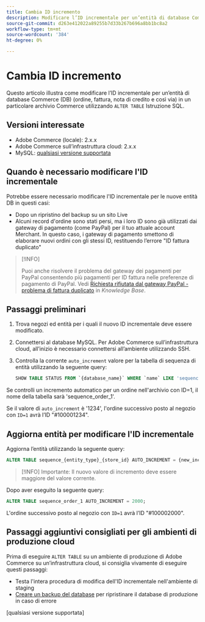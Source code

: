 ```yaml
---
title: Cambia ID incremento
description: Modificare l’ID incrementale per un’entità di database Commerce.
source-git-commit: d263e412022a89255b7d33b267b696a8bb1bc8a2
workflow-type: tm+mt
source-wordcount: '384'
ht-degree: 0%

---
```



# Cambia ID incremento

Questo articolo illustra come modificare l’ID incrementale per un’entità di database Commerce (DB) (ordine, fattura, nota di credito e così via) in un particolare archivio Commerce utilizzando `ALTER TABLE` Istruzione SQL.

## Versioni interessate

- Adobe Commerce (locale): 2.x.x
- Adobe Commerce sull’infrastruttura cloud: 2.x.x
- MySQL: [qualsiasi versione supportata](../../installation/prerequisites/database/mysql.md)

## Quando è necessario modificare l&#39;ID incrementale

Potrebbe essere necessario modificare l&#39;ID incrementale per le nuove entità DB in questi casi:

- Dopo un ripristino del backup su un sito Live
- Alcuni record d&#39;ordine sono stati persi, ma i loro ID sono già utilizzati dai gateway di pagamento (come PayPal) per il tuo attuale account Merchant. In questo caso, i gateway di pagamento smettono di elaborare nuovi ordini con gli stessi ID, restituendo l’errore &quot;ID fattura duplicato&quot;

>[!INFO]
>
>Puoi anche risolvere il problema del gateway dei pagamenti per PayPal consentendo più pagamenti per ID fattura nelle preferenze di pagamento di PayPal. Vedi [Richiesta rifiutata dal gateway PayPal - problema di fattura duplicato] in _Knowledge Base_.

## Passaggi preliminari

1. Trova negozi ed entità per i quali il nuovo ID incrementale deve essere modificato.
1. Connettersi al database MySQL.
Per Adobe Commerce sull’infrastruttura cloud, all’inizio è necessario connettersi all’ambiente utilizzando SSH.
1. Controlla la corrente `auto_increment` valore per la tabella di sequenza di entità utilizzando la seguente query:

   ```sql
   SHOW TABLE STATUS FROM `{database_name}` WHERE `name` LIKE 'sequence_{entity_type}_{store_id}';
   ```

Se controlli un incremento automatico per un ordine nell&#39;archivio con ID=1, il nome della tabella sarà &#39;sequence_order_1&#39;.

Se il valore di `auto_increment` è &#39;1234&#39;, l&#39;ordine successivo posto al negozio con `ID=1` avrà l’ID &quot;#100001234&quot;.

## Aggiorna entità per modificare l&#39;ID incrementale

Aggiorna l’entità utilizzando la seguente query:

```sql
ALTER TABLE sequence_{entity_type}_{store_id} AUTO_INCREMENT = {new_increment_value};
```

>[!INFO]
Importante: Il nuovo valore di incremento deve essere maggiore del valore corrente.

Dopo aver eseguito la seguente query:

```sql
ALTER TABLE sequence_order_1 AUTO_INCREMENT = 2000;
```

L&#39;ordine successivo posto al negozio con `ID=1` avrà l’ID &quot;#100002000&quot;.

## Passaggi aggiuntivi consigliati per gli ambienti di produzione cloud

Prima di eseguire `ALTER TABLE` su un ambiente di produzione di Adobe Commerce su un’infrastruttura cloud, si consiglia vivamente di eseguire questi passaggi:

- Testa l&#39;intera procedura di modifica dell&#39;ID incrementale nell&#39;ambiente di staging
- [Creare un backup del database] per ripristinare il database di produzione in caso di errore

<!-- Link Definitions -->

[Richiesta rifiutata dal gateway PayPal - problema di fattura duplicato]: https://support.magento.com/hc/en-us/articles/115002457473
[Creare un backup del database]: https://support.magento.com/hc/en-us/articles/360003254334
[qualsiasi versione supportata]
